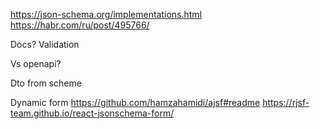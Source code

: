 https://json-schema.org/implementations.html
https://habr.com/ru/post/495766/


Docs?
Validation

Vs openapi?

Dto from scheme

Dynamic form
https://github.com/hamzahamidi/ajsf#readme
https://rjsf-team.github.io/react-jsonschema-form/
